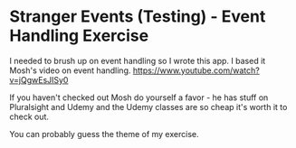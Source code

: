# Stranger Events (Testing) - Event Handling Exercise

I needed to brush up on event handling so I wrote this app.  I based it Mosh's video on event handling. https://www.youtube.com/watch?v=jQgwEsJISy0

If you haven't checked out Mosh do yourself a favor - he has stuff on Pluralsight and Udemy and the Udemy classes are so cheap it's worth it to check out.

You can probably guess the theme of my exercise.
